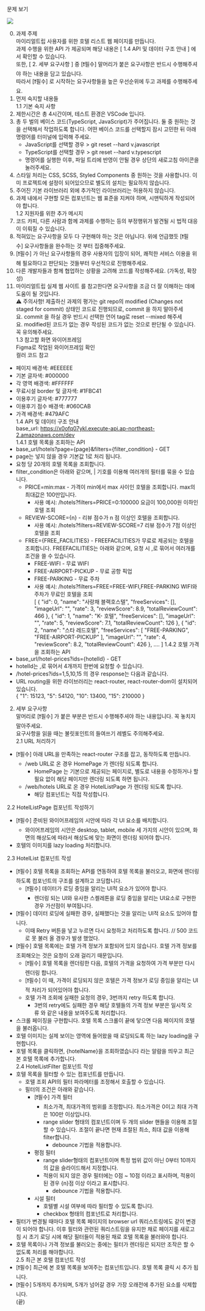 문제 보기  

<img src="https://user-images.githubusercontent.com/45477679/89268285-48d93900-d673-11ea-90af-33abc90f8545.png" />

0. 과제 주제  
마이리얼트립 사용자를 위한 호텔 리스트 웹 페이지를 만듭니다.  
과제 수행을 위한 API 가 제공되며 해당 내용은 [ 1.4 API 및 데이터 구조 안내 ] 에서 확인할 수 있습니다.  
또한, [ 2. 세부 요구사항 ] 중 [❗️필수] 말머리가 붙은 요구사항은 반드시 수행해주셔야 하는 내용을 담고 있습니다.  
따라서 [❗️필수] 로 시작하는 요구사항들을 높은 우선순위에 두고 과제를 수행해주세요.  
1. 먼저 숙지할 내용들  
1.1 기본 숙지 사항  
1. 제한시간은 총 4시간이며, 테스트 환경은 VSCode 입니다.  
2. 총 두 벌의 베이스 코드(TypeScript, JavaScript)가 주어집니다. 둘 중 원하는 것을 선택해서 작업하도록 합니다. 어떤 베이스 코드를 선택할지 잠시 고민한 뒤 아래 명령어를 터미널에 입력해 주세요.  
    * JavaScript를 선택할 경우 > git reset --hard v.javascript  
    * TypeScript를 선택할 경우 > git reset --hard v.typescript  
    * 명령어를 실행한 이후, 파일 트리에 반영이 안될 경우 상단의 새로고침 아이콘을 눌러주세요.  
3. 스타일 처리는 CSS, SCSS, Styled Components 중 원하는 것을 사용합니다. 이미 프로젝트에 설정이 되어있으므로 별도의 설치는 필요하지 않습니다.  
4. 주어진 기본 라이브러리 외에 추가적인 라이브러리는 허용하지 않습니다.  
5. 과제 내에서 구현할 모든 컴포넌트는 웹 표준을 지켜야 하며, 시맨틱하게 작성되어야 합니다.  
1.2 지원자를 위한 추가 메시지  
1. 코드 카피, 다른 사람과 함께 과제를 수행하는 등의 부정행위가 발견될 시 법적 대응이 이뤄질 수 있습니다.  
2. 적혀있는 요구사항을 모두 다 구현해야 하는 것은 아닙니다. 위에 언급했듯 [❗️필수] 요구사항들을 완수하는 것 부터 집중해주세요.  
3. [❗️필수] 가 아닌 요구사항들의 경우 사용자의 입장이 되어, 쾌적한 서비스 이용을 위해 필요하다고 판단되는 것들부터 우선적으로 진행해주세요.  
4. 다른 개발자들과 함께 협업하는 상황을 고려해 코드를 작성해주세요. (가독성, 확장성)  
5. 마이리얼트립 실제 웹 사이트 를 참고한다면 요구사항을 조금 더 잘 이해하는 데에 도움이 될 것입니다.  
⚠ 주의사항! 제출하신 과제의 평가는 git repo의 modified (Changes not staged for commit) 상태인 코드로 진행되므로, commit 을 하지 말아주세요. commit 을 하실 경우 반드시 선택한 언어 tag로 reset --mixed 해주세요. modified된 코드가 없는 경우 작성된 코드가 없는 것으로 판단될 수 있습니다. 꼭 유의해주세요.  
1.3 참고할 화면 와이어프레임  
Figma로 작업된 와이어프레임 확인  
컬러 코드 참고  
* 페이지 배경색: #EEEEEE  
* 기본 글자색: #000000  
* 각 영역 배경색: #FFFFFF  
* 무료시설 border 및 글자색: #1FBC41  
* 이용후기 글자색: #777777  
* 이용후기 점수 배경색: #060CAB  
* 가격 배경색: #479AFC  
1.4 API 및 데이터 구조 안내  
base_url: https://x0ofq07ykl.execute-api.ap-northeast-2.amazonaws.com/dev  
1.4.1 호텔 목록을 조회하는 API  
* base_url/hotels?page={page}&filters={filter_condition} - GET  
* page는 넣지 않을 경우 기본값 1로 처리 됩니다.  
* 요청 당 20개의 호텔 목록을 조회합니다.  
* filter_condition은 아래와 같으며, | 기호를 이용해 여러개의 필터를 묶을 수 있습니다.  
    * PRICE=min:max - 가격이 min에서 max 사이인 호텔을 조회합니다. max의 최대값은 100만입니다.  
        * 사용 예시: /hotels?filters=PRICE=0:100000 요금이 100,000원 이하인 호텔 조회  
    * REVIEW-SCORE={n} - 리뷰 점수가 n 점 이상인 호텔을 조회합니다.  
        * 사용 예시: /hotels?filters=REVIEW-SCORE=7 리뷰 점수가 7점 이상인 호텔을 조회  
    * FREE={FREE_FACILITIES} - FREEFACILITIES가 무료로 제공되는 호텔을 조회합니다. FREEFACILITIES는 아래와 같으며, 요청 시 ,로 묶어서 여러개를 조건을 쓸 수 있습니다.  
        * FREE-WIFI - 무료 WIFI  
        * FREE-AIRPORT-PICKUP - 무료 공항 픽업  
        * FREE-PARKING - 무료 주차  
        * 사용 예시: /hotels?filters=FREE=FREE-WIFI,FREE-PARKING WIFI와 주차가 무료인 호텔을 조회  
[
  {
    "id": 0,
    "name": "사랑채 블랙호스텔",
    "freeServices": [],
    "imageUrl": "",
    "rate": 3,
    "reviewScore": 8.9,
    "totalReviewCount": 466
  },
  {
    "id": 1,
    "name": "K- 호텔",
    "freeServices": [],
    "imageUrl": "",
    "rate": 5,
    "reviewScore": 7.1,
    "totalReviewCount": 126
  },
  {
    "id": 2,
    "name": "스타 레드호텔",
    "freeServices": [
      "FREE-PARKING",
      "FREE-AIRPORT-PICKUP"
    ],
    "imageUrl": "",
    "rate": 4,
    "reviewScore": 8.2,
    "totalReviewCount": 426
  },
....
]
1.4.2 호텔 가격을 조회하는 API  
* base_url/hotel-prices?ids={hotelId} - GET  
* hotelId는 ,로 묶어서 4개까지 한번에 요청할 수 있습니다.  
* /hotel-prices?ids=1,5,10,15 의 경우 response는 다음과 같습니다.  
* URL routing을 위한 라이브러리는 react-router, react-router-dom이 설치되어 있습니다.  
{
    "1": 15123,
    "5": 54120,
    "10": 13400,
    "15": 210000
}

2. 세부 요구사항  
말머리로 [❗️필수] 가 붙은 부분은 반드시 수행해주셔야 하는 내용입니다. 꼭 놓치지 말아주세요.  
요구사항을 읽을 때는 불릿포인트의 들여쓰기 레벨도 주의해주세요.  
2.1 URL 처리하기  
* [❗️필수] 아래 URL을 만족하는 react-router 구조를 잡고, 동작하도록 만듭니다.  
    * /web URL로 온 경우 HomePage 가 렌더링 되도록 합니다.  
        * HomePage 는 기본으로 제공되는 페이지로, 별도로 내용을 수정하거나 할 필요 없이 해당 페이지만 렌더링 되도록 하면 됩니다.  
    * /web/hotels URL로 온 경우 HotelListPage 가 렌더링 되도록 합니다.  
        * 해당 컴포넌트는 직접 작성합니다.  

2.2 HotelListPage 컴포넌트 작성하기  
* [❗️필수] 준비된 와이어프레임의 시안에 따라 각 UI 요소를 배치합니다.  
    * 와이어프레임의 시안은 desktop, tablet, mobile 세 가지의 시안이 있으며, 화면의 해상도에 따라서 해상도에 맞는 화면이 렌더링 되어야 합니다.  
* 호텔의 이미지를 lazy loading 처리합니다.  

2.3 HotelList 컴포넌트 작성  
* [❗️필수] 호텔 목록을 조회하는 API를 연동하여 호텔 목록을 불러오고, 화면에 렌더링하도록 컴포넌트의 구조를 설계하고 코딩합니다.  
    * [❗️필수] 데이터가 로딩 중임을 알리는 UI적 요소가 있어야 합니다.  
        * 렌더링 되는 UI와 유사한 스켈레톤을 로딩 중임을 알리는 UI요소로 구현한 경우 가산점이 부여됩니다.  
* [❗️필수] 데이터 로딩에 실패한 경우, 실패했다는 것을 알리는 UI적 요소도 있어야 합니다.  
    * 이때 Retry 버튼을 넣고 누르면 다시 요청하고 처리하도록 합니다.   // 500 코드로 못 불러 올 경우가 발생 했었다.  
* [❗️필수] 호텔 목록에는 호텔 가격 정보가 포함되어 있지 않습니다. 호텔 가격 정보를 조회해오는 것은 요청이 오래 걸리기 때문입니다.  
    * [❗️필수] 호텔 목록을 렌더링한 다음, 호텔의 가격을 요청하여 가격 부분만 다시 렌더링 합니다.  
    * [❗️필수] 이 때, 가격이 로딩되지 않은 호텔은 가격 정보가 로딩 중임을 알리는 UI적 처리가 되어있어야 합니다.  
    * 호텔 가격 조회에 실패한 요청의 경우, 3번까지 retry 하도록 합니다.  
        * 3번의 retry에도 실패한 경우 해당 호텔들의 가격 정보 부분은 일시적 오류 와 같은 내용을 보여주도록 처리합니다.  
* 스크롤 페이징을 구현합니다. 호텔 목록 스크롤이 끝에 닿으면 다음 페이지의 호텔을 불러옵니다.  
* 호텔 이미지는 실제 보이는 영역에 들어왔을 때 로딩되도록 하는 lazy loading을 구현합니다.  
* 호텔 목록을 클릭하면, {hotelName}을 조회하였습니다 라는 알람을 띄우고 최근 본 호텔 목록에 추가합니다.  
2.4 HotelListFilter 컴포넌트 작성  
* 호텔 목록을 필터할 수 있는 컴포넌트를 만듭니다.  
    * 호텔 조회 API의 필터 파라메터를 조정해서 호출할 수 있습니다.  
    * 필터의 조건은 아래와 같습니다.  
        * [❗️필수] 가격 필터  
            * 최소가격, 최대가격의 범위를 조정합니다. 최소가격은 0이고 최대 가격은 100만 이상입니다.  
            * range slider 형태의 컴포넌트이며 두 개의 slider 핸들을 이용해 조절할 수 있습니다. 조절이 끝나면 현재 조절된 최소, 최대 값을 이용해 filter합니다.  
                * debounce 기법을 적용합니다.  
        * 평점 필터  
            * range slider형태의 컴포넌트이며 특정 범위 값이 아닌 0부터 10까지의 값을 슬라이드해서 지정합니다.  
            * 적용이 되지 않은 경우 필터에는 0점 ~ 10점 이라고 표시하며, 적용이 된 경우 {n}점 이상 이라고 표시합니다.  
                * debounce 기법을 적용합니다.  
        * 시설 필터  
            * 호텔별 시설 여부에 따라 필터할 수 있도록 합니다.  
            * checkbox 형태의 컴포넌트로 처리합니다.  
* 필터가 변경될 때마다 호텔 목록 페이지의 browser url 쿼리스트링에도 같이 변경이 되어야 합니다. 이후 필터와 관련된 쿼리스트링을 유지한 채로 페이지를 새로고침 시 초기 로딩 시에 해당 필터들이 적용된 채로 호텔 목록을 불러와야 합니다.  
* 호텔 목록이나 가격 정보를 불러오는 중에는 필터가 렌더링은 되지만 조작은 할 수 없도록 처리를 해야합니다.  
2.5 최근 본 호텔 컴포넌트 작성  
* [❗️필수] 최근에 본 호텔 목록을 보여주는 컴포넌트입니다. 호텔 목록 클릭 시 추가 됩니다.  
* [❗️필수] 5개까지 추가되며, 5개가 넘어갈 경우 가장 오래전에 추가된 요소를 삭제합니다.  
(끝)  
